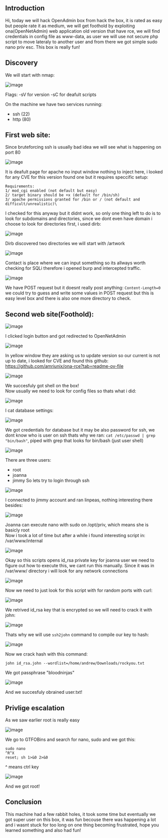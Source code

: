 ## Introduction 
Hi, today we will hack OpenAdmin box from hack the box, it is rated as easy but people rate it as medium, we will get foothold by exploiting ona(OpenNetAdmin) web application  old version that have rce, we will find credentials in config file as www-data, as user we will use not secure php script to move lateraly to another user and from there we got simple sudo nano priv esc. This box is really fun! 
## Discovery
We will start with nmap:

![image](https://github.com/user-attachments/assets/a4a3bcb6-96b6-4fed-9cb7-4a481c90fb8d)

Flags:
-sV for version
-sC for deafult scripts

On the machine we have two services running:
- ssh (22)
- http (80)
## First web site:
Since bruteforcing ssh is usually bad idea we will see what is happening on port 80

![image](https://github.com/user-attachments/assets/b44b45ae-6a90-4685-a975-a7427a005492)

It is deafult page for apache no input window nothing to inject here, i looked for any CVE for this version found one but it requires speccific setup:
```
Requirements:
1/ mod_cgi enabled (not default but easy)
2/ target binary should be +x (default for /bin/sh)
3/ apache permissions granted for /bin or / (not default and difficult/unrealistic)\
```
I checked for this anyway but it didnt work, so only one thing left to do is to look for subdomains and directories, since we dont even have domain i choose to look for directories first, i used dirb:

![image](https://github.com/user-attachments/assets/3fa94b05-f9be-45f3-8938-afd66d429a7f)

Dirb discovered two directories we will start with /artwork

![image](https://github.com/user-attachments/assets/fdc7c6f4-65e5-4a49-8c4d-173ff019acdf)

Contact is place where we can input something so its allways worth checking for SQLi therefore i opened burp and intercepted traffic.

![image](https://github.com/user-attachments/assets/4d093960-17bc-4e09-bf84-365cff186b4d)

We have POST request but it doesnt really post anything: ```Content-Length=0``` we could try to guess and  write some values in POST request but this is easy level box and there is also one more directory to check.

## Second web site(Foothold):

![image](https://github.com/user-attachments/assets/80e6558e-fdf0-47dc-aa7d-373f7dc8d587)

I clicked login button and got redirected to OpenNetAdmin

![image](https://github.com/user-attachments/assets/b574c994-f44f-4131-8498-122eb8445f8d)

In yellow window they are asking us to update version so our current is not up to date, i looked for CVE and found this github:                         
https://github.com/amriunix/ona-rce?tab=readme-ov-file                    

![image](https://github.com/user-attachments/assets/17473658-c87a-420b-a1a1-7c5945fb1ce3)

We succesfuly got shell on the box!      
Now usually we need to look for config files so thats what i did:

![image](https://github.com/user-attachments/assets/9f08368b-67ac-4070-9825-c68a3f38bad2)

I cat database settings:

![image](https://github.com/user-attachments/assets/950bfee4-8586-4414-9001-dd5efdd4bf55)

We got credentials for database but it may be also password for ssh, we dont know who is user on ssh thats why we ran: ```cat /etc/passwd | grep "bin/bash"```, piped with grep that looks for bin/bash (just user shell)

![image](https://github.com/user-attachments/assets/1ed80484-a632-471d-bb88-032180d05323)

There are three users:
- root
- joanna
- jimmy
So lets try to login through ssh

![image](https://github.com/user-attachments/assets/1dd87f65-92ae-4289-97a9-1b06c43230c4)

I connected to jimmy account and ran linpeas, nothing interesting there besides:

![image](https://github.com/user-attachments/assets/71189d20-977f-4a79-87d2-d591cc2bb995)

Joanna can execute nano with sudo on /opt/priv, which means she is basicly root                                     
Now i took a lot of time but after a while i found interesting script in: /var/www/internal                                 

![image](https://github.com/user-attachments/assets/804b605f-a21f-45ad-b358-944e97721afb)

Okay so this scripts opens id_rsa private key for joanna user we need to figure out how to execute this, we cant run this manually. Since it was in /var/www/ directory i will look for any network connections

![image](https://github.com/user-attachments/assets/3e1e7e09-3352-4d39-b663-df22d7fb3a44)

Now we need to just look for this script with for random ports with curl:

![image](https://github.com/user-attachments/assets/47657e93-393f-47ae-8aa2-35cbcccef48a)

We retrived id_rsa key that is encrypted so we will need to crack it with john:

![image](https://github.com/user-attachments/assets/d7baac6f-0bb0-43e4-9881-63a36fa15486)

Thats why we will use ```ssh2john``` command to compile our key to hash:

![image](https://github.com/user-attachments/assets/29406f43-e2bc-47c7-a8f6-187af3c9a24b)

Now we crack hash with this command:
```
john id_rsa.john --wordlist=/home/andrew/Downloads/rockyou.txt
```
We got passphrase "bloodninjas"

![image](https://github.com/user-attachments/assets/3855b545-0b2e-4110-8f5d-5e057b84ab78)

And we succesfuly obrained user.txt!
## Privlige escalation
As we saw earlier root is really easy

![image](https://github.com/user-attachments/assets/dcd17f1d-74ef-4d4d-8bcd-38ce0a730fc4)

We go to GTFOBins and search for nano, sudo and we got this:
```
sudo nano
^R^X
reset; sh 1>&0 2>&0
```
^ means ctrl key

![image](https://github.com/user-attachments/assets/ea79d8e1-b2e7-4873-a024-82d8eb8236ec)

And we got root!
## Conclusion
This machine had a few rabbit holes, it took some time but eventually we got super user on this box, it was fun becouse there was happening a lot and i wasnt stuck for too long on one thing becoming frustrated, hope you learned something and also had fun!
